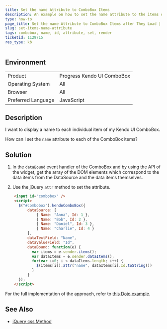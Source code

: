 ```yaml
---
title: Set the name Attribute to ComboBox Items
description: An example on how to set the name attribute to the items of the Kendo UI ComboBox.
type: how-to
page_title: Set the name Attribute to ComboBox Items after They Load | Kendo UI ComboBox
slug: set-items-name-attribute
tags: combobox, name, id, attribute, set, render
ticketid: 1129715
res_type: kb
---
```


## Environment

<table>
 <tr>
  <td>Product</td>
  <td>Progress Kendo UI ComboBox</td>
 </tr>
 <tr>
  <td>Operating System</td>
  <td>All</td>
 </tr>
 <tr>
  <td>Browser</td>
  <td>All</td>
 </tr>
 <tr>
  <td>Preferred Language</td>
  <td>JavaScript</td>
 </tr>
</table>

## Description

I want to display a name to each individual item of my Kendo UI ComboBox.

How can I set the `name` attribute to each of the ComboBox items?

## Solution

1. In the `dataBound` event handler of the ComboBox and by using the API of the widget, get the array of the DOM elements which correspond to the data items from the DataSource and the data items themselves.

1. Use the jQuery `attr` method to set the attribute.

```html
	<input id="combobox" />
	<script>
	  $("#combobox").kendoComboBox({
		  dataSource: [
			  { Name: "Anna", Id: 1 },
			  { Name: "Bob", Id: 2 },
			  { Name: "Daniel", Id: 3 },
			  { Name: "Charlie", Id: 4 }
		  ],
		  dataTextField: "Name",
		  dataValueField: "Id",
		  dataBound: function(e) {
			var items = e.sender.items();
			var dataItems = e.sender.dataItems();
			for(var i=0; i < dataItems.length; i++) {
			  $(items[i]).attr("name", dataItems[i].Id.toString())
			}
		  }
	  });
	</script>
```

For the full implementation of the approach, refer to [this Dojo example](https://dojo.telerik.com/uKEcO).

## See Also

* [jQuery css Method](https://www.w3schools.com/jquery/html_attr.asp)
